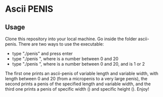 # Ascii PENIS
## Usage
Clone this repository into your local machine.
Go inside the folder ascii-penis.
There are two ways to use the executable:

* type "./penis" and press enter
* type "./penis <number>", where <number> is a number between 0 and 20
* type "./penis <number1> <number2>", where <number1> is a number between 0 and 20, and <number2> is 1 or 2

The first one prints an ascii-penis of variable length and variable width, with length between 0 and 20 (from a micropenis to a very large penis), the second prints a penis of the specified length and variable width, and the third one prints a penis of specific width (<number1>) and specific height (<number2>).
Enjoy!
